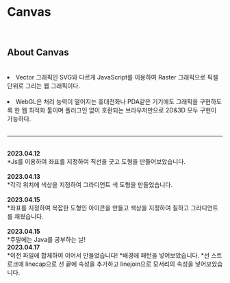 # Canvas
<br>
 <h2>About Canvas</h2>
 <br>
 <li> Vector 그래픽인 SVG와 다르게 JavaScript를 이용하여 Raster 그래픽으로 픽셀 단위로 그리는 웹 그래픽이다. </li><br>
 <li> WebGL은 처리 능력이 떨어지는 휴대전화나 PDA같은 기기에도 그래픽을 구현하도록 한 웹 최적화 툴이며 플러그인 없이 호환되는 브라우저만으로 2D&3D 모두 구현이 가능하다. </li><br>
<hr>
<br>
<strong>2023.04.12</strong><br>
*Js를 이용하여 좌표를 지정하여 직선을 긋고 도형을 만들어보았습니다.<br>
<br>
<strong>2023.04.13</strong><br>
*각각 위치에 색상을 지정하여 그라디언트 색 도형을 만들었습니다.<br>
<br>
<strong>2023.04.15</strong><br>
*좌표를 지정하여 복잡한 도형인 아이콘을 만들고 색상을 지정하여 칠하고 그라디언트를 채웠습니다.<br>
<br>
<strong>2023.04.15</strong><br>
*주말에는 Java를 공부하는 날!
<br>
<strong>2023.04.17</strong><br>
*이전 파일에 합체하여 이어서 만들었습니다!
*배경에 패턴을 넣어보았습니다. 
*선 스트로크에 linecap으로 선 끝에 속성을 추가하고 linejoin으로 모서리의 속성을 넣어보았습니다.
